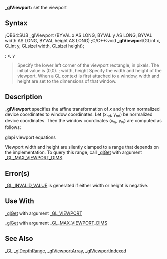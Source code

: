 **_glViewport:** set the viewport


## Syntax


;QB64:SUB _glViewport (BYVAL x AS LONG, BYVAL y AS LONG, BYVAL width AS LONG, BYVAL height AS LONG)
;C/C++:void **_glViewport**(GLint x, GLint y, GLsizei width, GLsizei height);


; x, y
>  Specify the lower left corner of the viewport rectangle, in pixels. The initial value is (0,0).
; width, height
>  Specify the width and height of the viewport. When a GL context is first attached to a window, width and height are set to the dimensions of that window.


## Description


**_glViewport** specifies the affine transformation of *x* and *y* from normalized device coordinates to window coordinates. Let (x<sub>nd</sub>, y<sub>nd</sub>) be normalized device coordinates. Then the window coordinates (x<sub>w</sub>, y<sub>w</sub>) are computed as follows:

glapi viewport equations

Viewport width and height are silently clamped to a range that depends on the implementation. To query this range, call [_glGet](_glGet) with argument [_GL_MAX_VIEWPORT_DIMS](_GL_MAX_VIEWPORT_DIMS).


## Error(s)


[_GL_INVALID_VALUE](_GL_INVALID_VALUE) is generated if either width or height is negative.


## Use With


[_glGet](_glGet) with argument [_GL_VIEWPORT](_GL_VIEWPORT)

[_glGet](_glGet) with argument [_GL_MAX_VIEWPORT_DIMS](_GL_MAX_VIEWPORT_DIMS)


## See Also


[_GL](_GL)
[_glDepthRange](_glDepthRange), [_glViewportArray](_glViewportArray), [_glViewportIndexed](_glViewportIndexed)







